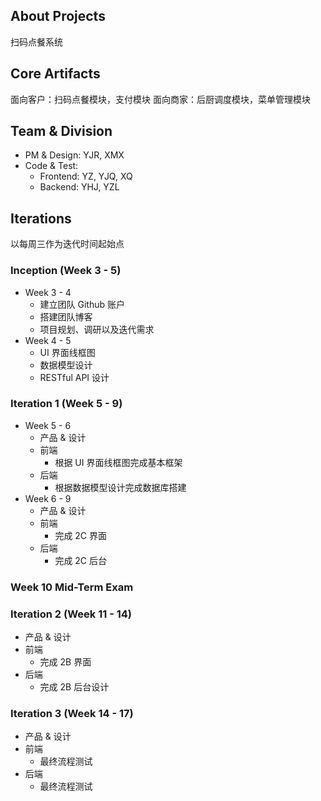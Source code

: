 ## About Projects

扫码点餐系统

## Core Artifacts

面向客户：扫码点餐模块，支付模块
面向商家：后厨调度模块，菜单管理模块

## Team & Division

- PM & Design: YJR, XMX
- Code & Test:
  - Frontend: YZ, YJQ, XQ
  - Backend: YHJ, YZL

## Iterations

以每周三作为迭代时间起始点

### Inception (Week 3 - 5)

- Week 3 - 4
  - 建立团队 Github 账户
  - 搭建团队博客
  - 项目规划、调研以及迭代需求
- Week 4 - 5
  - UI 界面线框图
  - 数据模型设计
  - RESTful API 设计

### Iteration 1 (Week 5 - 9)

- Week 5 - 6
  - 产品 & 设计
  - 前端
    - 根据 UI 界面线框图完成基本框架
  - 后端
    - 根据数据模型设计完成数据库搭建
- Week 6 - 9
  - 产品 & 设计
  - 前端
      - 完成 2C 界面
  - 后端
      - 完成 2C 后台

### Week 10 Mid-Term Exam

### Iteration 2 (Week 11 - 14)

- 产品 & 设计
- 前端
    - 完成 2B 界面
- 后端
    - 完成 2B 后台设计

### Iteration 3 (Week 14 - 17)

- 产品 & 设计
- 前端
    - 最终流程测试
- 后端
    - 最终流程测试


